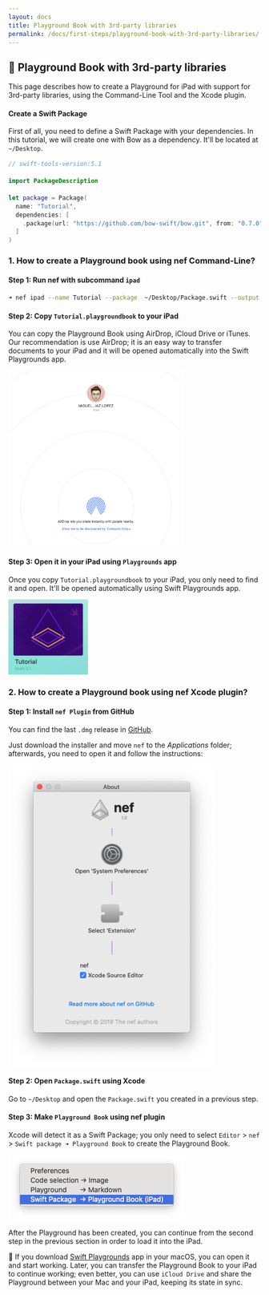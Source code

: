 ```yaml
---
layout: docs
title: Playground Book with 3rd-party libraries
permalink: /docs/first-steps/playground-book-with-3rd-party-libraries/
---
```


## 🔨 Playground Book with 3rd-party libraries
 
 This page describes how to create a Playground for iPad with support for 3rd-party libraries, using the Command-Line Tool and the Xcode plugin.
 
#### Create a Swift Package
 
 First of all, you need to define a Swift Package with your dependencies. In this tutorial, we will create one with Bow as a dependency. It'll be located at `~/Desktop`.
 
 ```swift
 // swift-tools-version:5.1
 
 import PackageDescription
 
 let package = Package(
   name: "Tutorial",
   dependencies: [
     .package(url: "https://github.com/bow-swift/bow.git", from: "0.7.0"),
   ]
 )
 ```
 
### 1. How to create a Playground book using nef Command-Line?
 
#### Step 1: Run nef with subcommand `ipad`
 
 ```bash
 ➜ nef ipad --name Tutorial --package  ~/Desktop/Package.swift --output ~/Desktop
 ```
 
#### Step 2: Copy `Tutorial.playgroundbook` to your iPad
 
 You can copy the Playground Book using AirDrop, iCloud Drive or iTunes. Our recommendation is use AirDrop; it is an easy way to transfer documents to your iPad and it will be opened automatically into the Swift Playgrounds app.
 
 <p>
 <img src="/assets/airdrop.png" height="350">
 </p>
 
#### Step 3: Open it in your iPad using `Playgrounds` app
 
 Once you copy `Tutorial.playgroundbook` to your iPad, you only need to find it and open. It'll be opened automatically using Swift Playgrounds app.
 
 <p>
 <img src="/assets/tutorial-playgroundbook.jpeg" height="150">
 </p>
 
### 2. How to create a Playground book using nef Xcode plugin?
 
#### Step 1: Install `nef Plugin` from GitHub
 
 You can find the last `.dmg` release in [GitHub](https://github.com/bow-swift/nef-plugin/releases).

 Just download the installer and move `nef` to the *Applications* folder; afterwards, you need to open it and follow the instructions:
 
 <p>
 <img src="/assets/nef-plugin-install.png" height="600">
 </p>
 
#### Step 2: Open `Package.swift` using Xcode
 
 Go to `~/Desktop` and open the `Package.swift` you created in a previous step.
 
#### Step 3: Make `Playground Book` using nef plugin
 
 Xcode will detect it as a Swift Package; you only need to select `Editor` > `nef` > `Swift package ➜ Playground Book` to create the Playground Book.
 
 ![](/assets/package-playground-book.png)
 
 After the Playground has been created, you can continue from the second step in the previous section in order to load it into the iPad.
 
 📣 If you download [Swift Playgrounds](https://apps.apple.com/es/app/swift-playgrounds/id1496833156?mt=12) app in your macOS, you can open it and start working. Later, you can transfer the Playground Book to your iPad to continue working; even better, you can use `iCloud Drive` and share the Playground between your Mac and your iPad, keeping its state in sync.
